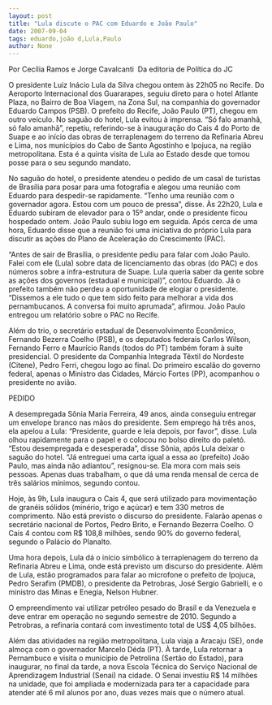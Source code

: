 ```yaml
---
layout: post
title: "Lula discute o PAC com Eduardo e João Paulo"
date: 2007-09-04
tags: eduardo,joão d,Lula,Paulo
author: None
---
```

Por Cec&iacute;lia Ramos e Jorge Cavalcanti&nbsp;
Da editoria de Pol&iacute;tica do JC

O presidente Luiz In&aacute;cio Lula da Silva chegou ontem &agrave;s 22h05 no Recife. Do Aeroporto Internacional dos Guararapes, seguiu direto para o hotel Atlante Plaza, no Bairro de Boa Viagem, na Zona Sul, na companhia do governador Eduardo Campos (PSB). O prefeito do Recife, Jo&atilde;o Paulo (PT), chegou em outro ve&iacute;culo. No sagu&atilde;o do hotel, Lula evitou &agrave; imprensa. &ldquo;S&oacute; falo amanh&atilde;, s&oacute; falo amanh&atilde;&rdquo;, repetiu, referindo-se &agrave; inaugura&ccedil;&atilde;o do Cais 4 do Porto de Suape e ao in&iacute;cio das obras de terraplenagem do terreno da Refinaria Abreu e Lima, nos munic&iacute;pios do Cabo de Santo Agostinho e Ipojuca, na regi&atilde;o metropolitana. Esta &eacute; a quinta visita de Lula ao Estado desde que tomou posse para o seu segundo mandato. 

No sagu&atilde;o do hotel, o presidente atendeu o pedido de um casal de turistas de Bras&iacute;lia para posar para uma fotografia e alegou uma reuni&atilde;o com Eduardo para despedir-se rapidamente. &ldquo;Tenho uma reuni&atilde;o com o governador agora. Estou com um pouco de pressa&rdquo;, disse. &Agrave;s 22h20, Lula e Eduardo subiram de elevador para o 15&ordm; andar, onde o presidente ficou hospedado ontem. Jo&atilde;o Paulo subiu logo em seguida. Ap&oacute;s cerca de uma hora, Eduardo disse que a reuni&atilde;o foi uma iniciativa do pr&oacute;prio Lula para discutir as a&ccedil;&otilde;es do Plano de Acelera&ccedil;&atilde;o do Crescimento (PAC). 

&ldquo;Antes de sair de Bras&iacute;lia, o presidente pediu para falar com Jo&atilde;o Paulo. Falei com ele (Lula) sobre data de licenciamento das obras (do PAC) e dos n&uacute;meros sobre a infra-estrutura de Suape. Lula queria saber da gente sobre as a&ccedil;&otilde;es dos governos (estadual e municipal)&rdquo;, contou Eduardo. J&aacute; o prefeito tamb&eacute;m n&atilde;o perdeu a oportunidade de elogiar o presidente. &ldquo;Dissemos a ele tudo o que tem sido feito para melhorar a vida dos pernambucanos. A conversa foi muito aprumada&rdquo;, afirmou. Jo&atilde;o Paulo entregou um relat&oacute;rio sobre o PAC no Recife. 

Al&eacute;m do trio, o secret&aacute;rio estadual de Desenvolvimento Econ&ocirc;mico, Fernando Bezerra Coelho (PSB), e os deputados federais Carlos Wilson, Fernando Ferro e Maur&iacute;cio Rands (todos do PT) tamb&eacute;m foram &agrave; su&iacute;te presidencial. O presidente da Companhia Integrada T&ecirc;xtil do Nordeste (Citene), Pedro Ferri, chegou logo ao final. Do primeiro escal&atilde;o do governo federal, apenas o Ministro das Cidades, M&aacute;rcio Fortes (PP), acompanhou o presidente no avi&atilde;o. 

PEDIDO 

A desempregada S&ocirc;nia Maria Ferreira, 49 anos, ainda conseguiu entregar um envelope branco nas m&atilde;os do presidente. Sem emprego h&aacute; tr&ecirc;s anos, ela apelou a Lula: &ldquo;Presidente, guarde e leia depois, por favor&rdquo;, disse. Lula olhou rapidamente para o papel e o colocou no bolso direito do palet&oacute;. &ldquo;Estou desempregada e desesperada&rdquo;, disse S&ocirc;nia, ap&oacute;s Lula deixar o sagu&atilde;o do hotel. &ldquo;J&aacute; entreguei uma carta igual a essa ao (prefeito) Jo&atilde;o Paulo, mas ainda n&atilde;o adiantou&rdquo;, resignou-se. Ela mora com mais seis pessoas. Apenas duas trabalham, o que d&aacute; uma renda mensal de cerca de tr&ecirc;s sal&aacute;rios m&iacute;nimos, segundo contou. 

Hoje, &agrave;s 9h, Lula inaugura o Cais 4, que ser&aacute; utilizado para movimenta&ccedil;&atilde;o de gran&eacute;is s&oacute;lidos (min&eacute;rio, trigo e a&ccedil;&uacute;car) e tem 330 metros de comprimento. N&atilde;o est&aacute; previsto o discurso do presidente. Falar&atilde;o apenas o secret&aacute;rio nacional de Portos, Pedro Brito, e Fernando Bezerra Coelho. O Cais 4 contou com R$ 108,8 milh&otilde;es, sendo 90% do governo federal, segundo o Pal&aacute;cio do Planalto. 

Uma hora depois, Lula d&aacute; o in&iacute;cio simb&oacute;lico &agrave; terraplenagem do terreno da Refinaria Abreu e Lima, onde est&aacute; previsto um discurso do presidente. Al&eacute;m de Lula, est&atilde;o programados para falar ao microfone o prefeito de Ipojuca, Pedro Serafim (PMDB), o presidente da Petrobras, Jos&eacute; Sergio Gabrielli, e o ministro das Minas e Enegia, Nelson Hubner. 

O empreendimento vai utilizar petr&oacute;leo pesado do Brasil e da Venezuela e deve entrar em opera&ccedil;&atilde;o no segundo semestre de 2010. Segundo a Petrobras, a refinaria contar&aacute; com investimento total de US$ 4,05 bilh&otilde;es. 

Al&eacute;m das atividades na regi&atilde;o metropolitana, Lula viaja a Aracaju (SE), onde almo&ccedil;a com o governador Marcelo D&eacute;da (PT). &Agrave; tarde, Lula retornar a Pernambuco e visita o munic&iacute;pio de Petrolina (Sert&atilde;o do Estado), para inaugurar, no final da tarde, a nova Escola T&eacute;cnica do Servi&ccedil;o Nacional de Aprendizagem Industrial (Senai) na cidade. O Senai investiu R$ 14 milh&otilde;es na unidade, que foi ampliada e modernizada para ter a capacidade para atender at&eacute; 6 mil alunos por ano, duas vezes mais que o n&uacute;mero atual. 